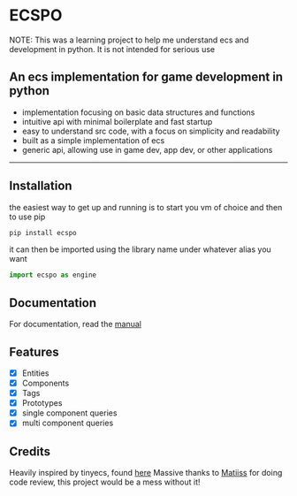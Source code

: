 # ECSPO

NOTE: This was a learning project to help me understand ecs and development in python. It is not intended for serious use

## An ecs implementation for game development in python
- implementation focusing on basic data structures and functions
- intuitive api with minimal boilerplate and fast startup
- easy to understand src code, with a focus on simplicity and readability
- built as a simple implementation of ecs
- generic api, allowing use in game dev, app dev, or other applications

---

## Installation
the easiest way to get up and running is to start you vm of choice and then to use pip
  
```zsh
pip install ecspo
```

it can then be imported using the library name under whatever alias you want

```py
import ecspo as engine
```

## Documentation
For documentation, read the [manual](docs/manual.md)

## Features
- [x] Entities
- [x] Components
- [x] Tags
- [x] Prototypes
- [x] single component queries
- [x] multi component queries

## Credits
Heavily inspired by tinyecs, found [here](https://github.com/dickerdackel/tinyecs)
Massive thanks to [Matiiss](https://github.com/Matiiss) for doing code review, this project would be a mess without it!
